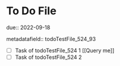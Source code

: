 # To Do File

due:: 2022-09-18

metadatafield:: todoTestFile_524\_93

- [ ] Task of todoTestFile_524 1 [[Query me]]
- [ ] Task of todoTestFile_524 2
